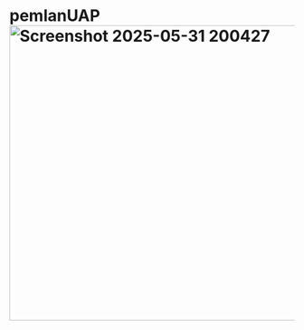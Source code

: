 # pemlanUAP<img width="521" alt="Screenshot 2025-05-31 200427" src="https://github.com/user-attachments/assets/76a36bed-f76c-46d5-93c9-40cd5f254450" />
